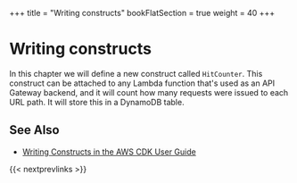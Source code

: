 +++
title = "Writing constructs"
bookFlatSection = true
weight = 40
+++

# Writing constructs

In this chapter we will define a new construct called `HitCounter`. This
construct can be attached to any Lambda function that's used as an API Gateway
backend, and it will count how many requests were issued to each URL path. It
will store this in a DynamoDB table.

## See Also

- [Writing Constructs in the AWS CDK User Guide](https://docs.aws.amazon.com/CDK/latest/userguide/writing_constructs.html)

{{< nextprevlinks >}}